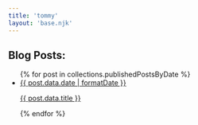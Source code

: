 ```yaml
---
title: 'tommy'
layout: 'base.njk'
---
```


<h2 class="mb-2 text-lg font-semibold text-white">Blog Posts:</h2>
<ul class=" text-gray-100 text-sm md:text-xl">
{% for post in collections.publishedPostsByDate  %}
<a href="{{ post.url }}">
    <li class="flex justify-between mb-8 border-b-2">
        <time class="italic text-xs md:text-sm" datetime="{{ post.date }}">{{ post.data.date | formatDate }}</time> 
        <p class="font-semibold">{{ post.data.title }}</p>
    </li>
</a>
{% endfor %}
</ul>